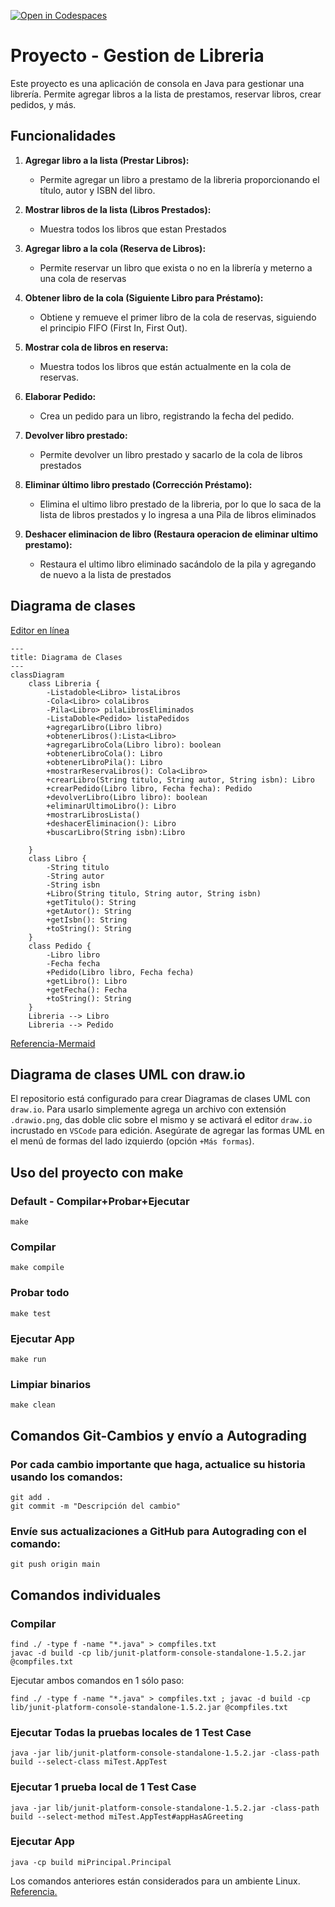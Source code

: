 [![Open in Codespaces](https://classroom.github.com/assets/launch-codespace-2972f46106e565e64193e422d61a12cf1da4916b45550586e14ef0a7c637dd04.svg)](https://classroom.github.com/open-in-codespaces?assignment_repo_id=21283511)
# Proyecto - Gestion de Libreria

Este proyecto es una aplicación de consola en Java para gestionar una librería. Permite agregar libros a la lista de prestamos, reservar libros, crear pedidos, y más.

## Funcionalidades

1. **Agregar libro a la lista (Prestar Libros):**
   - Permite agregar un libro a prestamo de la libreria proporcionando el título, autor y ISBN del libro.

2. **Mostrar libros de la lista (Libros Prestados):**
   - Muestra todos los libros que estan Prestados

3. **Agregar libro a la cola (Reserva de Libros):**
   - Permite reservar un libro que exista o no en  la librería y meterno a una cola de reservas

4. **Obtener libro de la cola (Siguiente Libro para Préstamo):**
   - Obtiene y remueve el primer libro de la cola de reservas, siguiendo el principio FIFO (First In, First Out).

5. **Mostrar cola de libros en reserva:**
   - Muestra todos los libros que están actualmente en la cola de reservas.

6. **Elaborar Pedido:**
   - Crea un pedido para un libro, registrando la fecha del pedido.

7. **Devolver libro prestado:**
   - Permite devolver un libro prestado y sacarlo de la cola de libros prestados

8. **Eliminar último libro prestado (Corrección Préstamo):**
   - Elimina el ultimo libro prestado de la libreria, por lo que lo saca de la lista de libros prestados 
   y lo ingresa a una Pila de libros eliminados

9. **Deshacer eliminacion de libro (Restaura operacion de eliminar ultimo prestamo):**
   - Restaura el ultimo libro eliminado sacándolo de la pila y agregando de nuevo a la lista de prestados

## Diagrama de clases
[Editor en línea](https://mermaid.live/)
```mermaid
---
title: Diagrama de Clases
---
classDiagram
    class Libreria {
        -Listadoble<Libro> listaLibros
        -Cola<Libro> colaLibros
        -Pila<Libro> pilaLibrosEliminados
        -ListaDoble<Pedido> listaPedidos
        +agregarLibro(Libro libro)
        +obtenerLibros():Lista<Libro>
        +agregarLibroCola(Libro libro): boolean
        +obtenerLibroCola(): Libro
        +obtenerLibroPila(): Libro
        +mostrarReservaLibros(): Cola<Libro>
        +crearLibro(String titulo, String autor, String isbn): Libro
        +crearPedido(Libro libro, Fecha fecha): Pedido
        +devolverLibro(Libro libro): boolean
        +eliminarUltimoLibro(): Libro
        +mostrarLibrosLista()
        +deshacerEliminacion(): Libro
        +buscarLibro(String isbn):Libro
        
    }
    class Libro {
        -String titulo
        -String autor
        -String isbn
        +Libro(String titulo, String autor, String isbn)
        +getTitulo(): String
        +getAutor(): String
        +getIsbn(): String
        +toString(): String
    }
    class Pedido {
        -Libro libro
        -Fecha fecha
        +Pedido(Libro libro, Fecha fecha)
        +getLibro(): Libro
        +getFecha(): Fecha
        +toString(): String
    }
    Libreria --> Libro
    Libreria --> Pedido
```
[Referencia-Mermaid](https://mermaid.js.org/syntax/classDiagram.html)

## Diagrama de clases UML con draw.io
El repositorio está configurado para crear Diagramas de clases UML con ```draw.io```. Para usarlo simplemente agrega un archivo con extensión ```.drawio.png```, das doble clic sobre el mismo y se activará el editor ```draw.io``` incrustado en ```VSCode``` para edición. Asegúrate de agregar las formas UML en el menú de formas del lado izquierdo (opción ```+Más formas```).

## Uso del proyecto con make

### Default - Compilar+Probar+Ejecutar
```
make
```
### Compilar
```
make compile
```
### Probar todo
```
make test
```
### Ejecutar App
```
make run
```
### Limpiar binarios
```
make clean
```
## Comandos Git-Cambios y envío a Autograding

### Por cada cambio importante que haga, actualice su historia usando los comandos:
```
git add .
git commit -m "Descripción del cambio"
```
### Envíe sus actualizaciones a GitHub para Autograding con el comando:
```
git push origin main
```
## Comandos individuales
### Compilar

```
find ./ -type f -name "*.java" > compfiles.txt
javac -d build -cp lib/junit-platform-console-standalone-1.5.2.jar @compfiles.txt
```
Ejecutar ambos comandos en 1 sólo paso:

```
find ./ -type f -name "*.java" > compfiles.txt ; javac -d build -cp lib/junit-platform-console-standalone-1.5.2.jar @compfiles.txt
```


### Ejecutar Todas la pruebas locales de 1 Test Case

```
java -jar lib/junit-platform-console-standalone-1.5.2.jar -class-path build --select-class miTest.AppTest
```
### Ejecutar 1 prueba local de 1 Test Case

```
java -jar lib/junit-platform-console-standalone-1.5.2.jar -class-path build --select-method miTest.AppTest#appHasAGreeting
```
### Ejecutar App
```
java -cp build miPrincipal.Principal
```
Los comandos anteriores están considerados para un ambiente Linux. [Referencia.](https://www.baeldung.com/junit-run-from-command-line)
